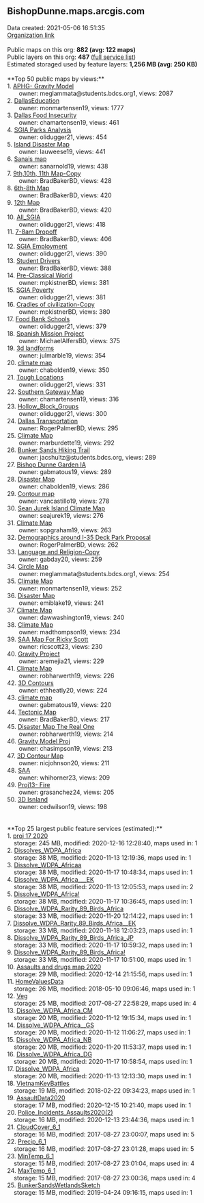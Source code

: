 <h2>BishopDunne.maps.arcgis.com</h2> Data created: 2021-05-06 16:51:35 <br /><a target='new' href='https://BishopDunne.maps.arcgis.com'>Organization link</a><br /><br />Public maps on this org: <b>882 (avg: 122 maps)</b><br />Public layers on this org: <b>487 </b>(<a target='new' href='https://services.arcgis.com/ZMDjiWXYlfn8eNW8/ArcGIS/rest/services'>full service list</a>)<br />Estimated storaged used by feature layers: <b>1,256 MB (avg: 250 KB)</b><br /><br />**Top 50 public maps by views:**<br />  1. <a target='new' href='https://www.arcgis.com/home/item.html?id=8aec093cb4934cc28cad0f0b6bccdd18'>APHG- Gravity Model</a> <br />  &nbsp;&nbsp;&nbsp;&nbsp; &nbsp;&nbsp;owner: meglammata@students.bdcs.org1, views: 2087<br />  2. <a target='new' href='https://www.arcgis.com/home/item.html?id=58731472694a436389e6ed2c149872bb'>DallasEducation</a> <br />  &nbsp;&nbsp;&nbsp;&nbsp; &nbsp;&nbsp;owner: monmartensen19, views: 1777<br />  3. <a target='new' href='https://www.arcgis.com/home/item.html?id=01c53a613d904a2c8c01423ea77e2de5'>Dallas Food Insecurity</a> <br />  &nbsp;&nbsp;&nbsp;&nbsp; &nbsp;&nbsp;owner: chamartensen19, views: 461<br />  4. <a target='new' href='https://www.arcgis.com/home/item.html?id=113104829d7645fa801fb39559caa83b'>SGIA Parks Analysis</a> <br />  &nbsp;&nbsp;&nbsp;&nbsp; &nbsp;&nbsp;owner: olidugger21, views: 454<br />  5. <a target='new' href='https://www.arcgis.com/home/item.html?id=2b3b4114b5c942cc9a5cfd2cfce46155'>Island Disaster Map</a> <br />  &nbsp;&nbsp;&nbsp;&nbsp; &nbsp;&nbsp;owner: lauweese19, views: 441<br />  6. <a target='new' href='https://www.arcgis.com/home/item.html?id=f1cc4c67b6f444b9bb8b35902365f874'>Sanais map</a> <br />  &nbsp;&nbsp;&nbsp;&nbsp; &nbsp;&nbsp;owner: sanarnold19, views: 438<br />  7. <a target='new' href='https://www.arcgis.com/home/item.html?id=36d4dcbae9b44e9e9e8841742b8622dd'>9th,10th, 11th Map-Copy</a> <br />  &nbsp;&nbsp;&nbsp;&nbsp; &nbsp;&nbsp;owner: BradBakerBD, views: 428<br />  8. <a target='new' href='https://www.arcgis.com/home/item.html?id=49efa394557245cca89175de291eda34'>6th-8th Map</a> <br />  &nbsp;&nbsp;&nbsp;&nbsp; &nbsp;&nbsp;owner: BradBakerBD, views: 420<br />  9. <a target='new' href='https://www.arcgis.com/home/item.html?id=537c29b805684dcf8472467f2114b8f6'>12th Map</a> <br />  &nbsp;&nbsp;&nbsp;&nbsp; &nbsp;&nbsp;owner: BradBakerBD, views: 420<br />  10. <a target='new' href='https://www.arcgis.com/home/item.html?id=22413160c553417e8fb29995fafcd7fc'>All_SGIA</a> <br />  &nbsp;&nbsp;&nbsp;&nbsp; &nbsp;&nbsp;owner: olidugger21, views: 418<br />  11. <a target='new' href='https://www.arcgis.com/home/item.html?id=59036801e41247e5b251410ba374cec4'>7-8am Dropoff</a> <br />  &nbsp;&nbsp;&nbsp;&nbsp; &nbsp;&nbsp;owner: BradBakerBD, views: 406<br />  12. <a target='new' href='https://www.arcgis.com/home/item.html?id=c0e33350531a4d02ad11a65785084beb'>SGIA Employment</a> <br />  &nbsp;&nbsp;&nbsp;&nbsp; &nbsp;&nbsp;owner: olidugger21, views: 390<br />  13. <a target='new' href='https://www.arcgis.com/home/item.html?id=5313bd721c1b4503aa38c81f0a508ad2'>Student Drivers</a> <br />  &nbsp;&nbsp;&nbsp;&nbsp; &nbsp;&nbsp;owner: BradBakerBD, views: 388<br />  14. <a target='new' href='https://www.arcgis.com/home/item.html?id=ee20ee95aeb24a6d8e07cdff8ece4b66'>Pre-Classical World</a> <br />  &nbsp;&nbsp;&nbsp;&nbsp; &nbsp;&nbsp;owner: mpkistnerBD, views: 381<br />  15. <a target='new' href='https://www.arcgis.com/home/item.html?id=67cc2e3e4a4c4435add0f602dc0d65e2'>SGIA Poverty</a> <br />  &nbsp;&nbsp;&nbsp;&nbsp; &nbsp;&nbsp;owner: olidugger21, views: 381<br />  16. <a target='new' href='https://www.arcgis.com/home/item.html?id=62831b9b2a8a4024b6fbfd62c4d4d920'>Cradles of civilization-Copy</a> <br />  &nbsp;&nbsp;&nbsp;&nbsp; &nbsp;&nbsp;owner: mpkistnerBD, views: 380<br />  17. <a target='new' href='https://www.arcgis.com/home/item.html?id=f828b752f078496b922376258d08336e'>Food Bank Schools</a> <br />  &nbsp;&nbsp;&nbsp;&nbsp; &nbsp;&nbsp;owner: olidugger21, views: 379<br />  18. <a target='new' href='https://www.arcgis.com/home/item.html?id=bd9dfd96c2b8402bb8c909a2c8de7e0e'>Spanish Mission Project</a> <br />  &nbsp;&nbsp;&nbsp;&nbsp; &nbsp;&nbsp;owner: MichaelAlfersBD, views: 375<br />  19. <a target='new' href='https://www.arcgis.com/home/item.html?id=98464b499fa14861b82a7828b91d7e80'>3d landforms</a> <br />  &nbsp;&nbsp;&nbsp;&nbsp; &nbsp;&nbsp;owner: julmarble19, views: 354<br />  20. <a target='new' href='https://www.arcgis.com/home/item.html?id=ebaadb77c7bf4641836432d92c443b5b'>climate map</a> <br />  &nbsp;&nbsp;&nbsp;&nbsp; &nbsp;&nbsp;owner: chabolden19, views: 350<br />  21. <a target='new' href='https://www.arcgis.com/home/item.html?id=96317686f69b41908c6983d46e154b74'>Tough Locations</a> <br />  &nbsp;&nbsp;&nbsp;&nbsp; &nbsp;&nbsp;owner: olidugger21, views: 331<br />  22. <a target='new' href='https://www.arcgis.com/home/item.html?id=06c4d6a1bf0c45d89721fa308562cf3c'>Southern Gateway Map</a> <br />  &nbsp;&nbsp;&nbsp;&nbsp; &nbsp;&nbsp;owner: chamartensen19, views: 316<br />  23. <a target='new' href='https://www.arcgis.com/home/item.html?id=be787dae39344c9582b532c03439f50d'>Hollow_Block_Groups</a> <br />  &nbsp;&nbsp;&nbsp;&nbsp; &nbsp;&nbsp;owner: olidugger21, views: 300<br />  24. <a target='new' href='https://www.arcgis.com/home/item.html?id=662ecb440a684a938a40383dd175c26f'>Dallas Transportation</a> <br />  &nbsp;&nbsp;&nbsp;&nbsp; &nbsp;&nbsp;owner: RogerPalmerBD, views: 295<br />  25. <a target='new' href='https://www.arcgis.com/home/item.html?id=43a766929dd14892ada4e1bf80cc8d92'>Climate Map</a> <br />  &nbsp;&nbsp;&nbsp;&nbsp; &nbsp;&nbsp;owner: marburdette19, views: 292<br />  26. <a target='new' href='https://www.arcgis.com/home/item.html?id=35dec6cc309a42798e8dd4fcfc09e33a'>Bunker Sands Hiking Trail</a> <br />  &nbsp;&nbsp;&nbsp;&nbsp; &nbsp;&nbsp;owner: jacshultz@students.bdcs.org, views: 289<br />  27. <a target='new' href='https://www.arcgis.com/home/item.html?id=ca7f0539a97d496daefa553e21fff6b8'>Bishop Dunne Garden IA</a> <br />  &nbsp;&nbsp;&nbsp;&nbsp; &nbsp;&nbsp;owner: gabmatous19, views: 289<br />  28. <a target='new' href='https://www.arcgis.com/home/item.html?id=bdae3d44c01d452fb33e07938b5a79a7'>Disaster Map</a> <br />  &nbsp;&nbsp;&nbsp;&nbsp; &nbsp;&nbsp;owner: chabolden19, views: 286<br />  29. <a target='new' href='https://www.arcgis.com/home/item.html?id=245cff939ebe4bc298849b1b0387adaf'>Contour map</a> <br />  &nbsp;&nbsp;&nbsp;&nbsp; &nbsp;&nbsp;owner: vancastillo19, views: 278<br />  30. <a target='new' href='https://www.arcgis.com/home/item.html?id=76f5818e43094f7a820ed656e0537b3d'>Sean Jurek Island Climate Map</a> <br />  &nbsp;&nbsp;&nbsp;&nbsp; &nbsp;&nbsp;owner: seajurek19, views: 276<br />  31. <a target='new' href='https://www.arcgis.com/home/item.html?id=740923989faa4175839c047debe245db'>Climate Map</a> <br />  &nbsp;&nbsp;&nbsp;&nbsp; &nbsp;&nbsp;owner: sopgraham19, views: 263<br />  32. <a target='new' href='https://www.arcgis.com/home/item.html?id=fafae8468c604f3da59e8e4634b86bb3'>Demographics around I-35 Deck Park Proposal</a> <br />  &nbsp;&nbsp;&nbsp;&nbsp; &nbsp;&nbsp;owner: RogerPalmerBD, views: 262<br />  33. <a target='new' href='https://www.arcgis.com/home/item.html?id=738054f07f9f4c839d1444070673c61e'>Language and Religion-Copy</a> <br />  &nbsp;&nbsp;&nbsp;&nbsp; &nbsp;&nbsp;owner: gabday20, views: 259<br />  34. <a target='new' href='https://www.arcgis.com/home/item.html?id=65e53050aafd45ab96d62b5be75a1af8'>Circle Map</a> <br />  &nbsp;&nbsp;&nbsp;&nbsp; &nbsp;&nbsp;owner: meglammata@students.bdcs.org1, views: 254<br />  35. <a target='new' href='https://www.arcgis.com/home/item.html?id=2def6729c8ab404488676ef32f4d3186'>Climate Map</a> <br />  &nbsp;&nbsp;&nbsp;&nbsp; &nbsp;&nbsp;owner: monmartensen19, views: 252<br />  36. <a target='new' href='https://www.arcgis.com/home/item.html?id=d4837d0901b24c49989245ce30885502'>Disaster Map</a> <br />  &nbsp;&nbsp;&nbsp;&nbsp; &nbsp;&nbsp;owner: emiblake19, views: 241<br />  37. <a target='new' href='https://www.arcgis.com/home/item.html?id=686d86bfe7124bb6b27a134aa68550e1'>Climate Map</a> <br />  &nbsp;&nbsp;&nbsp;&nbsp; &nbsp;&nbsp;owner: dawwashington19, views: 240<br />  38. <a target='new' href='https://www.arcgis.com/home/item.html?id=13ab845d01cb438e95f205fe3f0b5214'>Climate Map</a> <br />  &nbsp;&nbsp;&nbsp;&nbsp; &nbsp;&nbsp;owner: madthompson19, views: 234<br />  39. <a target='new' href='https://www.arcgis.com/home/item.html?id=25f5cad4beb04254865cbe1cb588d2f0'>SAA Map For Ricky Scott</a> <br />  &nbsp;&nbsp;&nbsp;&nbsp; &nbsp;&nbsp;owner: ricscott23, views: 230<br />  40. <a target='new' href='https://www.arcgis.com/home/item.html?id=224408514acf41838b42231c3070d3f1'>Gravity Project</a> <br />  &nbsp;&nbsp;&nbsp;&nbsp; &nbsp;&nbsp;owner: aremejia21, views: 229<br />  41. <a target='new' href='https://www.arcgis.com/home/item.html?id=5d663afaffa04c069e41ac86a461deee'>Climate Map</a> <br />  &nbsp;&nbsp;&nbsp;&nbsp; &nbsp;&nbsp;owner: robharwerth19, views: 226<br />  42. <a target='new' href='https://www.arcgis.com/home/item.html?id=b931041d0f8e4f9e8166f31362bbf945'>3D Contours</a> <br />  &nbsp;&nbsp;&nbsp;&nbsp; &nbsp;&nbsp;owner: ethheatly20, views: 224<br />  43. <a target='new' href='https://www.arcgis.com/home/item.html?id=47a1062225874a1c87104d49952345f3'>climate map</a> <br />  &nbsp;&nbsp;&nbsp;&nbsp; &nbsp;&nbsp;owner: gabmatous19, views: 220<br />  44. <a target='new' href='https://www.arcgis.com/home/item.html?id=e42a009bfbca4f6c8f0c0f81491b3b1d'>Tectonic Map</a> <br />  &nbsp;&nbsp;&nbsp;&nbsp; &nbsp;&nbsp;owner: BradBakerBD, views: 217<br />  45. <a target='new' href='https://www.arcgis.com/home/item.html?id=34513643df7a4ff5a185ec33575ad205'>Disaster Map The Real One</a> <br />  &nbsp;&nbsp;&nbsp;&nbsp; &nbsp;&nbsp;owner: robharwerth19, views: 214<br />  46. <a target='new' href='https://www.arcgis.com/home/item.html?id=673297efb1724dd7be5d8222e7ce164a'>Gravity Model Proj</a> <br />  &nbsp;&nbsp;&nbsp;&nbsp; &nbsp;&nbsp;owner: chasimpson19, views: 213<br />  47. <a target='new' href='https://www.arcgis.com/home/item.html?id=54dbd94bb8cc435ea32ebadd8df5f0df'>3D Contour Map</a> <br />  &nbsp;&nbsp;&nbsp;&nbsp; &nbsp;&nbsp;owner: nicjohnson20, views: 211<br />  48. <a target='new' href='https://www.arcgis.com/home/item.html?id=9468abb377cb409c85ee1b09396d37c1'>SAA</a> <br />  &nbsp;&nbsp;&nbsp;&nbsp; &nbsp;&nbsp;owner: whihorner23, views: 209<br />  49. <a target='new' href='https://www.arcgis.com/home/item.html?id=8d983e21910e4a73adcd0fa0f49e4b62'>Proj13- Fire</a> <br />  &nbsp;&nbsp;&nbsp;&nbsp; &nbsp;&nbsp;owner: grasanchez24, views: 205<br />  50. <a target='new' href='https://www.arcgis.com/home/item.html?id=051ffe8a50cc43a1ab6f4624f0a01f76'>3D Isnland</a> <br />  &nbsp;&nbsp;&nbsp;&nbsp; &nbsp;&nbsp;owner: cedwilson19, views: 198<br /><br /><br />**Top 25 largest public feature services (estimated):**<br /> 1. <a target='new' href='https://www.arcgis.com/home/item.html?id=c981b454dc8441c9ba13458ee9a8806e'>proj 17 2020</a><br /> &nbsp;&nbsp;&nbsp;&nbsp;storage: 245 MB, modified: 2020-12-16 12:28:40, maps used in: 1<br /> 2. <a target='new' href='https://www.arcgis.com/home/item.html?id=2a4531bd085f4d2784756bf4455b0375'>Dissolves_WDPA_Africa</a><br /> &nbsp;&nbsp;&nbsp;&nbsp;storage: 38 MB, modified: 2020-11-13 12:19:36, maps used in: 1<br /> 3. <a target='new' href='https://www.arcgis.com/home/item.html?id=1cb4b7b5ba664d8d9da2657432032fb3'>Dissolve_WDPA_Africaa</a><br /> &nbsp;&nbsp;&nbsp;&nbsp;storage: 38 MB, modified: 2020-11-17 10:48:34, maps used in: 1<br /> 4. <a target='new' href='https://www.arcgis.com/home/item.html?id=0e317841eb2a4d0885947be0d7be2c8d'>Dissolve_WDPA_Africa___EK</a><br /> &nbsp;&nbsp;&nbsp;&nbsp;storage: 38 MB, modified: 2020-11-13 12:05:53, maps used in: 2<br /> 5. <a target='new' href='https://www.arcgis.com/home/item.html?id=0834e356d1ed40828886dd7464878191'>Dissolve_WDPA_Africa!</a><br /> &nbsp;&nbsp;&nbsp;&nbsp;storage: 38 MB, modified: 2020-11-17 10:36:45, maps used in: 1<br /> 6. <a target='new' href='https://www.arcgis.com/home/item.html?id=bbd5ef4f79b244f89246b0eed84166ea'>Dissolve_WDPA_Rarity_89_Birds_Africa</a><br /> &nbsp;&nbsp;&nbsp;&nbsp;storage: 33 MB, modified: 2020-11-20 12:14:22, maps used in: 1<br /> 7. <a target='new' href='https://www.arcgis.com/home/item.html?id=755f52d1452544b1907e33a1381786f3'>Dissolve_WDPA_Rarity_89_Birds_Africa__EK</a><br /> &nbsp;&nbsp;&nbsp;&nbsp;storage: 33 MB, modified: 2020-11-18 12:03:23, maps used in: 1<br /> 8. <a target='new' href='https://www.arcgis.com/home/item.html?id=73e6c5aab8c84c1dbebb4df22161ffc0'>Dissolve_WDPA_Rarity_89_Birds_Africa_JP</a><br /> &nbsp;&nbsp;&nbsp;&nbsp;storage: 33 MB, modified: 2020-11-17 10:59:32, maps used in: 1<br /> 9. <a target='new' href='https://www.arcgis.com/home/item.html?id=b3e1a519a3c8429883d1548ae7ee2aab'>Dissolve_WDPA_Rarity_89_Birds_Africa!</a><br /> &nbsp;&nbsp;&nbsp;&nbsp;storage: 33 MB, modified: 2020-11-17 10:51:00, maps used in: 1<br /> 10. <a target='new' href='https://www.arcgis.com/home/item.html?id=9ec5dafefc6b42f88d53eb1f3df02abf'>Assaults and drugs map 2020</a><br /> &nbsp;&nbsp;&nbsp;&nbsp;storage: 29 MB, modified: 2020-12-14 21:15:56, maps used in: 1<br /> 11. <a target='new' href='https://www.arcgis.com/home/item.html?id=a4176cccb82d4103abae6c7d3e0b8736'>HomeValuesData</a><br /> &nbsp;&nbsp;&nbsp;&nbsp;storage: 26 MB, modified: 2018-05-10 09:06:46, maps used in: 1<br /> 12. <a target='new' href='https://www.arcgis.com/home/item.html?id=585605d0962244de9fd9be52e80f3969'>Veg</a><br /> &nbsp;&nbsp;&nbsp;&nbsp;storage: 25 MB, modified: 2017-08-27 22:58:29, maps used in: 4<br /> 13. <a target='new' href='https://www.arcgis.com/home/item.html?id=46849fa6e1874d209228f6efcc6966fd'>Dissolve_WDPA_Africa_CM</a><br /> &nbsp;&nbsp;&nbsp;&nbsp;storage: 20 MB, modified: 2020-11-12 19:15:34, maps used in: 1<br /> 14. <a target='new' href='https://www.arcgis.com/home/item.html?id=0a2894e02efc4bc689b0712435ca72a6'>Dissolve_WDPA_Africa__GS</a><br /> &nbsp;&nbsp;&nbsp;&nbsp;storage: 20 MB, modified: 2020-11-12 11:06:27, maps used in: 1<br /> 15. <a target='new' href='https://www.arcgis.com/home/item.html?id=beef19a1034d4092bf859c18b3691d50'>Dissolve_WDPA_Africa_NB</a><br /> &nbsp;&nbsp;&nbsp;&nbsp;storage: 20 MB, modified: 2020-11-20 11:53:37, maps used in: 1<br /> 16. <a target='new' href='https://www.arcgis.com/home/item.html?id=e0f81e9665b94822b6557310cfaae4c1'>Dissolve_WDPA_Africa_DG</a><br /> &nbsp;&nbsp;&nbsp;&nbsp;storage: 20 MB, modified: 2020-11-17 10:58:54, maps used in: 1<br /> 17. <a target='new' href='https://www.arcgis.com/home/item.html?id=c30db302e18f4547a7893698e31cfc11'>Dissolve_WDPA_Africa</a><br /> &nbsp;&nbsp;&nbsp;&nbsp;storage: 20 MB, modified: 2020-11-13 12:13:30, maps used in: 1<br /> 18. <a target='new' href='https://www.arcgis.com/home/item.html?id=5d2e21997c5d4db39d91b01ef3b965fe'>VietnamKeyBattles</a><br /> &nbsp;&nbsp;&nbsp;&nbsp;storage: 19 MB, modified: 2018-02-22 09:34:23, maps used in: 1<br /> 19. <a target='new' href='https://www.arcgis.com/home/item.html?id=9075bd7a896144308a8d57679e2f33ea'>AssaultData2020</a><br /> &nbsp;&nbsp;&nbsp;&nbsp;storage: 17 MB, modified: 2020-12-15 10:21:40, maps used in: 1<br /> 20. <a target='new' href='https://www.arcgis.com/home/item.html?id=599de48f6b7b47f194b5b261c5e4721e'>Police_Incidents_Assaults2020(2)</a><br /> &nbsp;&nbsp;&nbsp;&nbsp;storage: 16 MB, modified: 2020-12-13 23:44:36, maps used in: 1<br /> 21. <a target='new' href='https://www.arcgis.com/home/item.html?id=c249baf56f414c55b9b193132a303ca7'>CloudCover_6_1</a><br /> &nbsp;&nbsp;&nbsp;&nbsp;storage: 16 MB, modified: 2017-08-27 23:00:07, maps used in: 5<br /> 22. <a target='new' href='https://www.arcgis.com/home/item.html?id=48c5aa9642874361baa3a4a42bcd7fd8'>Precip_6_1</a><br /> &nbsp;&nbsp;&nbsp;&nbsp;storage: 16 MB, modified: 2017-08-27 23:01:28, maps used in: 5<br /> 23. <a target='new' href='https://www.arcgis.com/home/item.html?id=c0636140cfce49a181a5e70792069dff'>MinTemp_6_1</a><br /> &nbsp;&nbsp;&nbsp;&nbsp;storage: 15 MB, modified: 2017-08-27 23:01:04, maps used in: 4<br /> 24. <a target='new' href='https://www.arcgis.com/home/item.html?id=cede29d70e31456fa2ceab9b516ebfb0'>MaxTemp_6_1</a><br /> &nbsp;&nbsp;&nbsp;&nbsp;storage: 15 MB, modified: 2017-08-27 23:00:36, maps used in: 4<br /> 25. <a target='new' href='https://www.arcgis.com/home/item.html?id=9efd6438ae984d66a5fb9a6223b0c61e'>BunkerSandsWetlandsSketch</a><br /> &nbsp;&nbsp;&nbsp;&nbsp;storage: 15 MB, modified: 2019-04-24 09:16:15, maps used in: 1<br />